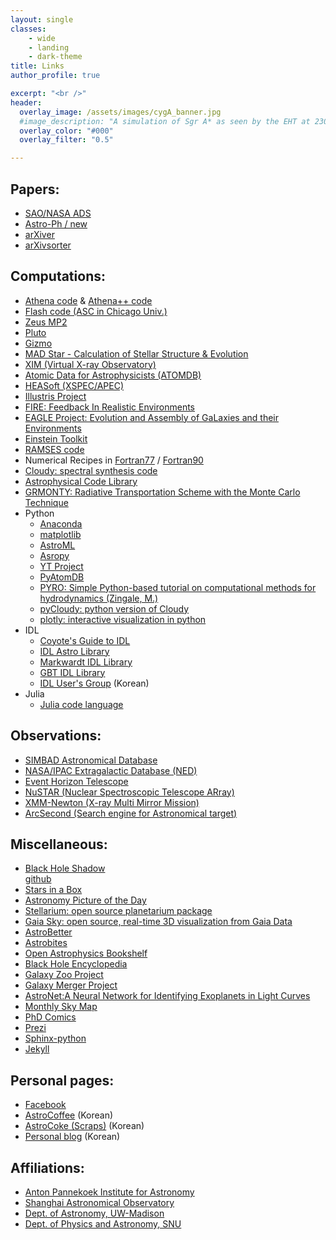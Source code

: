```yaml
---
layout: single
classes:
    - wide
    - landing
    - dark-theme
title: Links
author_profile: true

excerpt: "<br />"
header:
  overlay_image: /assets/images/cygA_banner.jpg
  #image_description: "A simulation of Sgr A* as seen by the EHT at 230 GHz" 
  overlay_color: "#000"
  overlay_filter: "0.5"

---
```


## Papers:
* [SAO/NASA ADS](https://ui.adsabs.harvard.edu/)
* [Astro-Ph / new](http://arxiv.org/list/astro-ph/new)
* [arXiver](http://arxiver.moonhats.com/)
* [arXivsorter](https://www.arxivsorter.org)


## Computations:
* [Athena code](https://princetonuniversity.github.io/Athena-Cversion/) & [Athena++ code](http://princetonuniversity.github.io/athena/)
* [Flash code (ASC in Chicago Univ.)](http://flash.uchicago.edu/website/home/)
* [Zeus MP2](http://solarmuri.ssl.berkeley.edu/~ledvina/public/code/)
* [Pluto](http://plutocode.ph.unito.it/)
* [Gizmo](http://www.tapir.caltech.edu/~phopkins/Site/GIZMO.html)
* [MAD Star - Calculation of Stellar Structure \& Evolution](http://www.astro.wisc.edu/~townsend/static.php?ref=tools)
* [XIM (Virtual X-ray Observatory)](http://www.astro.wisc.edu/our-science/research-areas/high-energy-astrophysics/compact-objects/xim-a-virtual-x-ray-observatory)
* [Atomic Data for Astrophysicists (ATOMDB)](http://www.atomdb.org/index.php)
* [HEASoft (XSPEC/APEC)](http://heasarc.gsfc.nasa.gov/docs/software.html)
* [Illustris Project](http://www.illustris-project.org)
* [FIRE: Feedback In Realistic Environments](http://fire.northwestern.edu/)
* [EAGLE Project: Evolution and Assembly of GaLaxies and their Environments](http://icc.dur.ac.uk/Eagle/)
* [Einstein Toolkit](http://einsteintoolkit.org/)
* [RAMSES code](http://www.ics.uzh.ch/~teyssier/ramses/RAMSES.html)
* Numerical Recipes in [Fortran77](http://homepage.univie.ac.at/mario.barbatti/papers/NRF/bookfpdf.html) / [Fortran90](http://homepage.univie.ac.at/mario.barbatti/papers/NRF/bookf90pdf.html)
* [Cloudy: spectral synthesis code](http://www.nublado.org/)
* [Astrophysical Code Library](http://rainman.astro.illinois.edu/codelib/)
 * [GRMONTY: Radiative Transportation Scheme with the Monte Carlo Technique](https://github.com/pseudotensor/grmonty)
* Python
   * [Anaconda](https://www.continuum.io/)
   * [matplotlib](http://matplotlib.org)
   * [AstroML](http://www.astroml.org)
   * [Asropy](http://www.astropy.org)
   * [YT Project](http://yt-project.org)
   * [PyAtomDB](http://atomdb.readthedocs.io/en/stable/index.html)
   * [PYRO: Simple Python-based tutorial on computational methods for hydrodynamics (Zingale, M.)](https://github.com/zingale/pyro2)
   * [pyCloudy: python version of Cloudy](https://sites.google.com/site/pycloudy/)
   * [plotly: interactive visualization in python](https://plot.ly/)
* IDL
   * [Coyote's Guide to IDL](http://www.idlcoyote.com/)
   * [IDL Astro Library](http://idlastro.gsfc.nasa.gov/)
   * [Markwardt IDL Library](http://www.physics.wisc.edu/~craigm/idl/idl.html)
   * [GBT IDL Library](http://gbtidl.nrao.edu/)
   * [IDL User's Group](http://idl.selab.re.kr/) (Korean)
* Julia
   * [Julia code language](https://julialang.org/)


## Observations:
* [SIMBAD Astronomical Database](http://simbad.u-strasbg.fr/simbad/)
* [NASA/IPAC Extragalactic Database (NED)](http://ned.ipac.caltech.edu/)
* [Event Horizon Telescope](https://eventhorizontelescope.org/)
* [NuSTAR (Nuclear Spectroscopic Telescope ARray)](http://www.nustar.caltech.edu/)
* [XMM-Newton (X-ray Multi Mirror Mission)](http://xmm.esac.esa.int/)
* [ArcSecond (Search engine for Astronomical target)](https://www.arcsecond.io/)


## Miscellaneous:
* [Black Hole Shadow](http://rantonels.github.io/starless/) <br />
  [github](https://github.com/rantonels/starless)
* [Stars in a Box](https://starinabox.lco.global/)
* [Astronomy Picture of the Day](http://apod.nasa.gov/apod/)
* [Stellarium: open source planetarium package](http://stellarium.org/)
* [Gaia Sky: open source, real-time 3D visualization from Gaia Data](https://zah.uni-heidelberg.de/institutes/ari/gaia/outreach/gaiasky/)
* [AstroBetter](http://www.astrobetter.com/)
* [Astrobites](http://astrobites.org/)
* [Open Astrophysics Bookshelf](http://open-astrophysics-bookshelf.github.io/)
* [Black Hole Encyclopedia](http://blackholes.stardate.org/)
* [Galaxy Zoo Project](http://www.galaxyzoo.org/)
* [Galaxy Merger Project](http://galmer.obspm.fr/)
* [AstroNet:A Neural Network for Identifying Exoplanets in Light Curves](https://github.com/google-research/exoplanet-ml)
* [Monthly Sky Map](http://www.skymaps.com/downloads.html)
* [PhD Comics](http://www.phdcomics.com/comics.php)
* [Prezi](https://prezi.com/)
* [Sphinx-python](http://www.sphinx-doc.org/en/stable/) 
* [Jekyll](https://jekyllrb.com/)


## Personal pages:
* [Facebook](http://www.facebook.com/doosoo)
* [AstroCoffee](http://astrocoffee.tistory.com/) (Korean)
* [AstroCoke (Scraps)](http://astrocoke.tistory.com/) (Korean)
* [Personal blog](http://centerofworld.tistory.com) (Korean)


## Affiliations:
* [Anton Pannekoek Institute for Astronomy](http://api.uva.nl/)
* [Shanghai Astronomical Observatory](http://english.shao.cas.cn/)
* [Dept. of Astronomy, UW-Madison](http://www.astro.wisc.edu/)
* [Dept. of Physics and Astronomy, SNU](http://astro1.snu.ac.kr/home/eng/Introduction/AboutUs.asp?globalmenu=1&localmenu=1)
